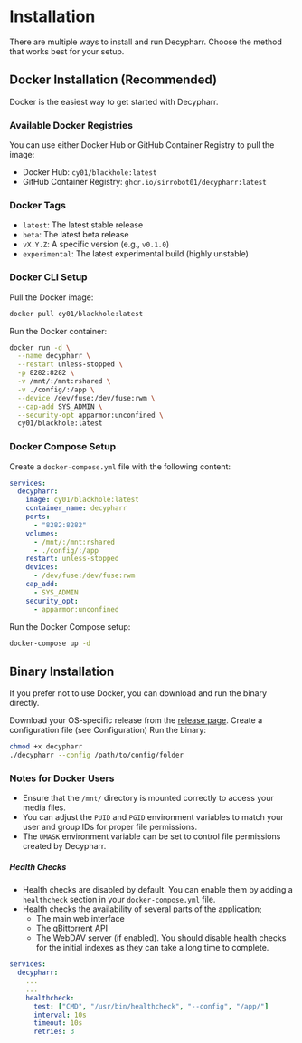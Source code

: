 # Installation

There are multiple ways to install and run Decypharr. Choose the method that works best for your setup.

## Docker Installation (Recommended)

Docker is the easiest way to get started with Decypharr.

### Available Docker Registries

You can use either Docker Hub or GitHub Container Registry to pull the image:

- Docker Hub: `cy01/blackhole:latest`
- GitHub Container Registry: `ghcr.io/sirrobot01/decypharr:latest`

### Docker Tags

- `latest`: The latest stable release
- `beta`: The latest beta release
- `vX.Y.Z`: A specific version (e.g., `v0.1.0`)
- `experimental`: The latest experimental build (highly unstable)

### Docker CLI Setup

Pull the Docker image:
```bash
docker pull cy01/blackhole:latest
```
Run the Docker container:
```bash
docker run -d \
  --name decypharr \
  --restart unless-stopped \
  -p 8282:8282 \
  -v /mnt/:/mnt:rshared \
  -v ./config/:/app \
  --device /dev/fuse:/dev/fuse:rwm \
  --cap-add SYS_ADMIN \
  --security-opt apparmor:unconfined \
  cy01/blackhole:latest
```

### Docker Compose Setup

Create a `docker-compose.yml` file with the following content:

```yaml
services:
  decypharr:
    image: cy01/blackhole:latest
    container_name: decypharr
    ports:
      - "8282:8282"
    volumes:
      - /mnt/:/mnt:rshared
      - ./config/:/app
    restart: unless-stopped
    devices:
      - /dev/fuse:/dev/fuse:rwm
    cap_add:
      - SYS_ADMIN
    security_opt:
      - apparmor:unconfined
```

Run the Docker Compose setup:
```bash
docker-compose up -d
```


## Binary Installation
If you prefer not to use Docker, you can download and run the binary directly.

Download your OS-specific release from the [release page](https://github.com/sirrobot01/decypharr/releases).
Create a configuration file (see Configuration)
Run the binary:

```bash
chmod +x decypharr
./decypharr --config /path/to/config/folder
```

### Notes for Docker Users

- Ensure that the `/mnt/` directory is mounted correctly to access your media files.
- You can adjust the `PUID` and `PGID` environment variables to match your user and group IDs for proper file permissions.
- The `UMASK` environment variable can be set to control file permissions created by Decypharr.

##### Health Checks
- Health checks are disabled by default. You can enable them by adding a `healthcheck` section in your `docker-compose.yml` file.
- Health checks the availability of several parts of the application;
    - The main web interface
    - The qBittorrent API
    - The WebDAV server (if enabled). You should disable health checks for the initial indexes as they can take a long time to complete.

```yaml
services:
  decypharr:
    ...
    ...
    healthcheck:
      test: ["CMD", "/usr/bin/healthcheck", "--config", "/app/"]
      interval: 10s
      timeout: 10s
      retries: 3
```
